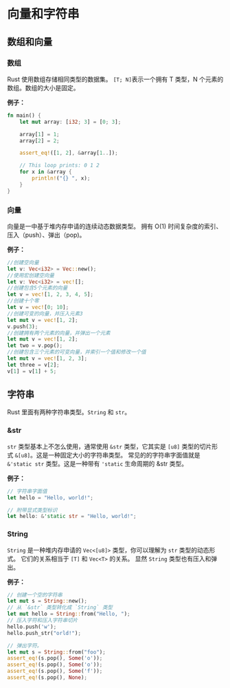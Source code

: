 # 向量和字符串
## 数组和向量
### 数组
Rust 使用数组存储相同类型的数据集。
`[T; N]`表示一个拥有 T 类型，N 个元素的数组。数组的大小是固定。

**例子：**
```rust
fn main() {
    let mut array: [i32; 3] = [0; 3];

    array[1] = 1;
    array[2] = 2;

    assert_eq!([1, 2], &array[1..]);

    // This loop prints: 0 1 2
    for x in &array {
        println!("{} ", x);
    }
}
```
### 向量
向量是一中基于堆内存申请的连续动态数据类型。
拥有 O(1) 时间复杂度的索引、压入（push）、弹出（pop)。

**例子：**
```rust
//创建空向量
let v: Vec<i32> = Vec::new();
//使用宏创建空向量
let v: Vec<i32> = vec![];
//创建包含5个元素的向量
let v = vec![1, 2, 3, 4, 5];
//创建十个零
let v = vec![0; 10];
//创建可变的向量，并压入元素3
let mut v = vec![1, 2];
v.push(3);
//创建拥有两个元素的向量，并弹出一个元素
let mut v = vec![1, 2];
let two = v.pop();
//创建包含三个元素的可变向量，并索引一个值和修改一个值
let mut v = vec![1, 2, 3];
let three = v[2];
v[1] = v[1] + 5;
```
## 字符串
Rust 里面有两种字符串类型。`String` 和 `str`。

### &str
`str` 类型基本上不怎么使用，通常使用 `&str` 类型，它其实是 `[u8]` 类型的切片形式 `&[u8]`。这是一种固定大小的字符串类型。
常见的的字符串字面值就是 `&'static str` 类型。这是一种带有 `'static` 生命周期的 &str 类型。

**例子：**
```rust
// 字符串字面值
let hello = "Hello, world!";

// 附带显式类型标识
let hello: &'static str = "Hello, world!";
```

### String
`String` 是一种堆内存申请的 `Vec<[u8]>` 类型，你可以理解为 `str` 类型的动态形式。
它们的关系相当于 `[T]` 和 `Vec<T>` 的关系。
显然 `String` 类型也有压入和弹出。

**例子：**
```rust
// 创建一个空的字符串
let mut s = String::new();
// 从 `&str` 类型转化成 `String` 类型
let mut hello = String::from("Hello, ");
// 压入字符和压入字符串切片
hello.push('w');
hello.push_str("orld!");

// 弹出字符。
let mut s = String::from("foo");
assert_eq!(s.pop(), Some('o'));
assert_eq!(s.pop(), Some('o'));
assert_eq!(s.pop(), Some('f'));
assert_eq!(s.pop(), None);
```
